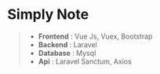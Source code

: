 # Simply Note
>
>- **Frontend** : Vue Js, Vuex, Bootstrap
>- **Backend** : Laravel
>- **Database** : Mysql
>- **Api** : Laravel Sanctum, Axios